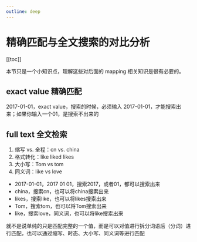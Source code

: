 ```yaml
---
outline: deep
---
```

# 精确匹配与全文搜索的对比分析

[[toc]]

本节只是一个小知识点，理解这些对后面的 mapping 相关知识是很有必要的。

## exact value 精确匹配

2017-01-01，exact value，搜索的时候，必须输入 2017-01-01，才能搜索出来；如果你输入一个01，是搜索不出来的

## full text 全文检索

1. 缩写 vs. 全程：cn vs. china
2. 格式转化：like liked likes
3. 大小写：Tom vs tom
4. 同义词：like vs love

- 2017-01-01，2017 01 01，搜索2017，或者01，都可以搜索出来
- china，搜索cn，也可以将china搜索出来
- likes，搜索like，也可以将likes搜索出来
- Tom，搜索tom，也可以将Tom搜索出来
- like，搜索love，同义词，也可以将like搜索出来

就不是说单纯的只是匹配完整的一个值，而是可以对值进行拆分词语后（分词）进行匹配，也可以通过缩写、时态、大小写、同义词等进行匹配
